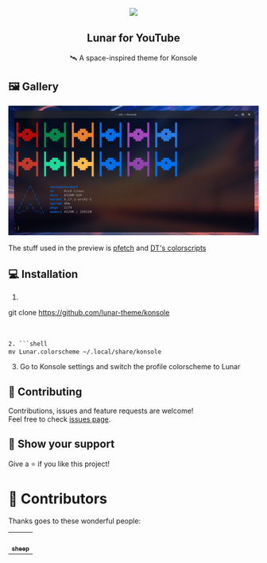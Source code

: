 <p align="center">
    <img src="https://raw.githubusercontent.com/lunar-theme/lunar/main/assets/icon-rounded.png" width="80" />
    <h2 align="center">Lunar for YouTube</h2>
</p>

<p align="center">🛰️  A space-inspired theme for Konsole</p>

## 🖼️  Gallery

![Preview](./assets/preview.png)

The stuff used in the preview is [pfetch](https://github.com/dylanaraps/pfetch) and [DT's colorscripts](https://gitlab.com/dwt1/shell-color-scripts)

## 💻 Installation

 
1. ```shell
git clone https://github.com/lunar-theme/konsole
```


2. ```shell
mv Lunar.colorscheme ~/.local/share/konsole
```

3. Go to Konsole settings and switch the profile colorscheme to Lunar

## 🤝 Contributing

Contributions, issues and feature requests are welcome!<br />Feel free to check [issues page](https://github.com/lunar-theme/spacetube/issues). 

## 🌟 Show your support

Give a ⭐️ if you like this project!

# 🚀 Contributors

Thanks goes to these wonderful people:

<!-- ALL-CONTRIBUTORS-LIST:START - Do not remove or modify this section -->

<!-- prettier-ignore-start -->

<!-- markdownlint-disable -->

<table>
  <tr>
    <td align="center"><a href="http://sheepdev.xyz"><img src="https://avatars.githubusercontent.com/u/68562536?v=4?s=100" width="100px;" alt=""/><br /><sub><b>sheep</b></sub></a><br /></td>
  </tr>
</table>



